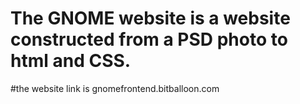 # The GNOME website is a website constructed from a PSD photo to html and CSS.

#the website link is gnomefrontend.bitballoon.com
